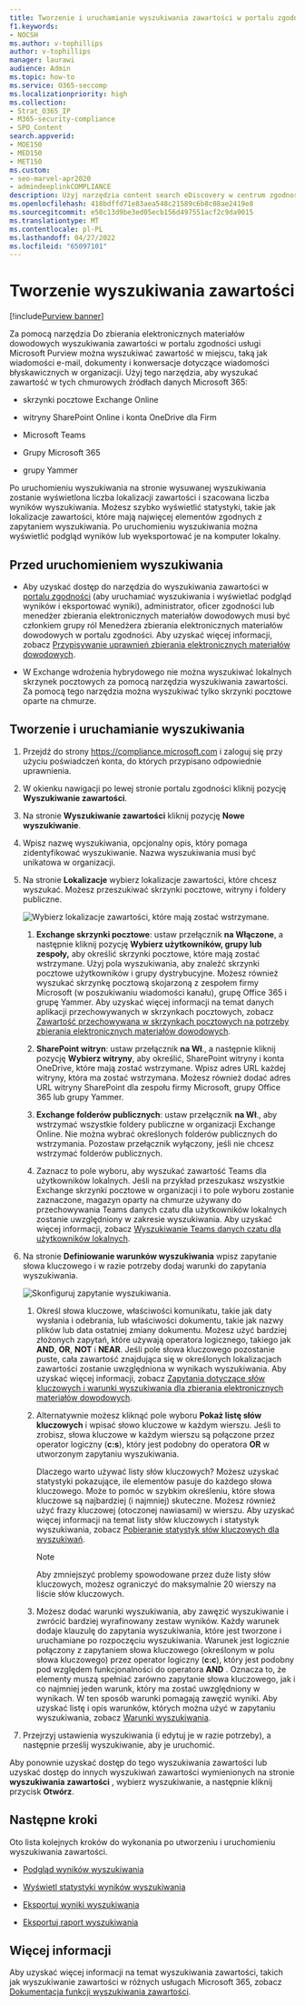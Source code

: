 ```yaml
---
title: Tworzenie i uruchamianie wyszukiwania zawartości w portalu zgodności usługi Microsoft Purview
f1.keywords:
- NOCSH
ms.author: v-tophillips
author: v-tophillips
manager: laurawi
audience: Admin
ms.topic: how-to
ms.service: O365-seccomp
ms.localizationpriority: high
ms.collection:
- Strat_O365_IP
- M365-security-compliance
- SPO_Content
search.appverid:
- MOE150
- MED150
- MET150
ms.custom:
- seo-marvel-apr2020
- admindeeplinkCOMPLIANCE
description: Użyj narzędzia content search eDiscovery w centrum zgodności, aby wyszukać zawartość w różnych usługach Microsoft 365.
ms.openlocfilehash: 418bdffd71e83aea548c21589c6b8c08ae2419e8
ms.sourcegitcommit: e50c13d9be3ed05ecb156d497551acf2c9da9015
ms.translationtype: MT
ms.contentlocale: pl-PL
ms.lasthandoff: 04/27/2022
ms.locfileid: "65097101"
---
```

# <a name="create-a-content-search"></a>Tworzenie wyszukiwania zawartości

[!include[Purview banner](../includes/purview-rebrand-banner.md)]

Za pomocą narzędzia Do zbierania elektronicznych materiałów dowodowych wyszukiwania zawartości w portalu zgodności usługi Microsoft Purview można wyszukiwać zawartość w miejscu, taką jak wiadomości e-mail, dokumenty i konwersacje dotyczące wiadomości błyskawicznych w organizacji. Użyj tego narzędzia, aby wyszukać zawartość w tych chmurowych źródłach danych Microsoft 365:
  
- skrzynki pocztowe Exchange Online

- witryny SharePoint Online i konta OneDrive dla Firm

- Microsoft Teams

- Grupy Microsoft 365

- grupy Yammer

Po uruchomieniu wyszukiwania na stronie wysuwanej wyszukiwania zostanie wyświetlona liczba lokalizacji zawartości i szacowana liczba wyników wyszukiwania. Możesz szybko wyświetlić statystyki, takie jak lokalizacje zawartości, które mają najwięcej elementów zgodnych z zapytaniem wyszukiwania. Po uruchomieniu wyszukiwania można wyświetlić podgląd wyników lub wyeksportować je na komputer lokalny.

## <a name="before-you-run-a-search"></a>Przed uruchomieniem wyszukiwania

- Aby uzyskać dostęp do narzędzia do wyszukiwania zawartości w <a href="https://go.microsoft.com/fwlink/p/?linkid=2077149" target="_blank">portalu zgodności</a> (aby uruchamiać wyszukiwania i wyświetlać podgląd wyników i eksportować wyniki), administrator, oficer zgodności lub menedżer zbierania elektronicznych materiałów dowodowych musi być członkiem grupy ról Menedżera zbierania elektronicznych materiałów dowodowych w portalu zgodności. Aby uzyskać więcej informacji, zobacz [Przypisywanie uprawnień zbierania elektronicznych materiałów dowodowych](assign-ediscovery-permissions.md).

- W Exchange wdrożenia hybrydowego nie można wyszukiwać lokalnych skrzynek pocztowych za pomocą narzędzia wyszukiwania zawartości. Za pomocą tego narzędzia można wyszukiwać tylko skrzynki pocztowe oparte na chmurze.

## <a name="create-and-run-a-search"></a>Tworzenie i uruchamianie wyszukiwania
  
1. Przejdź do strony <https://compliance.microsoft.com> i zaloguj się przy użyciu poświadczeń konta, do których przypisano odpowiednie uprawnienia.

2. W okienku nawigacji po lewej stronie portalu zgodności kliknij pozycję **Wyszukiwanie zawartości**.

3. Na stronie **Wyszukiwanie zawartości** kliknij pozycję **Nowe wyszukiwanie**.

4. Wpisz nazwę wyszukiwania, opcjonalny opis, który pomaga zidentyfikować wyszukiwanie. Nazwa wyszukiwania musi być unikatowa w organizacji.

5. Na stronie **Lokalizacje** wybierz lokalizacje zawartości, które chcesz wyszukać. Możesz przeszukiwać skrzynki pocztowe, witryny i foldery publiczne.

    ![Wybierz lokalizacje zawartości, które mają zostać wstrzymane.](../media/ContentSearchLocations.png)
  
   1. **Exchange skrzynki pocztowe**: ustaw przełącznik **na Włączone**, a następnie kliknij pozycję **Wybierz użytkowników, grupy lub zespoły,** aby określić skrzynki pocztowe, które mają zostać wstrzymane. Użyj pola wyszukiwania, aby znaleźć skrzynki pocztowe użytkowników i grupy dystrybucyjne. Możesz również wyszukać skrzynkę pocztową skojarzoną z zespołem firmy Microsoft (w poszukiwaniu wiadomości kanału), grupę Office 365 i grupę Yammer. Aby uzyskać więcej informacji na temat danych aplikacji przechowywanych w skrzynkach pocztowych, zobacz [Zawartość przechowywana w skrzynkach pocztowych na potrzeby zbierania elektronicznych materiałów dowodowych](what-is-stored-in-exo-mailbox.md).

   2. **SharePoint witryn**: ustaw przełącznik **na Wł**., a następnie kliknij pozycję **Wybierz witryny**, aby określić, SharePoint witryny i konta OneDrive, które mają zostać wstrzymane. Wpisz adres URL każdej witryny, która ma zostać wstrzymana. Możesz również dodać adres URL witryny SharePoint dla zespołu firmy Microsoft, grupy Office 365 lub grupy Yammer.
  
   3. **Exchange folderów publicznych**: ustaw przełącznik **na Wł**., aby wstrzymać wszystkie foldery publiczne w organizacji Exchange Online. Nie można wybrać określonych folderów publicznych do wstrzymania. Pozostaw przełącznik wyłączony, jeśli nie chcesz wstrzymać folderów publicznych.
  
   4. Zaznacz to pole wyboru, aby wyszukać zawartość Teams dla użytkowników lokalnych. Jeśli na przykład przeszukasz wszystkie Exchange skrzynki pocztowe w organizacji i to pole wyboru zostanie zaznaczone, magazyn oparty na chmurze używany do przechowywania Teams danych czatu dla użytkowników lokalnych zostanie uwzględniony w zakresie wyszukiwania. Aby uzyskać więcej informacji, zobacz [Wyszukiwanie Teams danych czatu dla użytkowników lokalnych](search-cloud-based-mailboxes-for-on-premises-users.md).

6. Na stronie **Definiowanie warunków wyszukiwania** wpisz zapytanie słowa kluczowego i w razie potrzeby dodaj warunki do zapytania wyszukiwania.

   ![Skonfiguruj zapytanie wyszukiwania.](../media/ContentSearchQuery.png)

   1. Określ słowa kluczowe, właściwości komunikatu, takie jak daty wysłania i odebrania, lub właściwości dokumentu, takie jak nazwy plików lub data ostatniej zmiany dokumentu. Możesz użyć bardziej złożonych zapytań, które używają operatora logicznego, takiego jak **AND**, **OR**, **NOT** i **NEAR**. Jeśli pole słowa kluczowego pozostanie puste, cała zawartość znajdująca się w określonych lokalizacjach zawartości zostanie uwzględniona w wynikach wyszukiwania. Aby uzyskać więcej informacji, zobacz [Zapytania dotyczące słów kluczowych i warunki wyszukiwania dla zbierania elektronicznych materiałów dowodowych](keyword-queries-and-search-conditions.md).

   2. Alternatywnie możesz kliknąć pole wyboru **Pokaż listę słów kluczowych** i wpisać słowo kluczowe w każdym wierszu. Jeśli to zrobisz, słowa kluczowe w każdym wierszu są połączone przez operator logiczny (**c:s**), który jest podobny do operatora **OR** w utworzonym zapytaniu wyszukiwania.

      Dlaczego warto używać listy słów kluczowych? Możesz uzyskać statystyki pokazujące, ile elementów pasuje do każdego słowa kluczowego. Może to pomóc w szybkim określeniu, które słowa kluczowe są najbardziej (i najmniej) skuteczne. Możesz również użyć frazy kluczowej (otoczonej nawiasami) w wierszu. Aby uzyskać więcej informacji na temat listy słów kluczowych i statystyk wyszukiwania, zobacz [Pobieranie statystyk słów kluczowych dla wyszukiwań](view-keyword-statistics-for-content-search.md#get-keyword-statistics-for-searches).

      > [!NOTE]
      > Aby zmniejszyć problemy spowodowane przez duże listy słów kluczowych, możesz ograniczyć do maksymalnie 20 wierszy na liście słów kluczowych.

   3. Możesz dodać warunki wyszukiwania, aby zawęzić wyszukiwanie i zwrócić bardziej wyrafinowany zestaw wyników. Każdy warunek dodaje klauzulę do zapytania wyszukiwania, które jest tworzone i uruchamiane po rozpoczęciu wyszukiwania. Warunek jest logicznie połączony z zapytaniem słowa kluczowego (określonym w polu słowa kluczowego) przez operator logiczny (**c:c**), który jest podobny pod względem funkcjonalności do operatora **AND** . Oznacza to, że elementy muszą spełniać zarówno zapytanie słowa kluczowego, jak i co najmniej jeden warunk, który ma zostać uwzględniony w wynikach. W ten sposób warunki pomagają zawęzić wyniki. Aby uzyskać listę i opis warunków, których można użyć w zapytaniu wyszukiwania, zobacz [Warunki wyszukiwania](keyword-queries-and-search-conditions.md#search-conditions).

7. Przejrzyj ustawienia wyszukiwania (i edytuj je w razie potrzeby), a następnie prześlij wyszukiwanie, aby je uruchomić.
  
Aby ponownie uzyskać dostęp do tego wyszukiwania zawartości lub uzyskać dostęp do innych wyszukiwań zawartości wymienionych na stronie **wyszukiwania zawartości** , wybierz wyszukiwanie, a następnie kliknij przycisk **Otwórz**.

## <a name="next-steps"></a>Następne kroki

Oto lista kolejnych kroków do wykonania po utworzeniu i uruchomieniu wyszukiwania zawartości.

- [Podgląd wyników wyszukiwania](preview-ediscovery-search-results.md)

- [Wyświetl statystyki wyników wyszukiwania](view-keyword-statistics-for-content-search.md)

- [Eksportuj wyniki wyszukiwania](export-search-results.md)

- [Eksportuj raport wyszukiwania](export-a-content-search-report.md)

## <a name="more-information"></a>Więcej informacji

Aby uzyskać więcej informacji na temat wyszukiwania zawartości, takich jak wyszukiwanie zawartości w różnych usługach Microsoft 365, zobacz [Dokumentacja funkcji wyszukiwania zawartości](content-search-reference.md).
